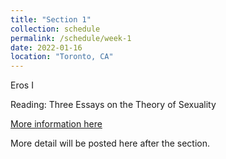 ```yaml
---
title: "Section 1"
collection: schedule
permalink: /schedule/week-1
date: 2022-01-16
location: "Toronto, CA"
---
```



Eros I

Reading: Three Essays on the Theory of Sexuality

[More information here](http://example2.com)


More detail will be posted here after the section. 

